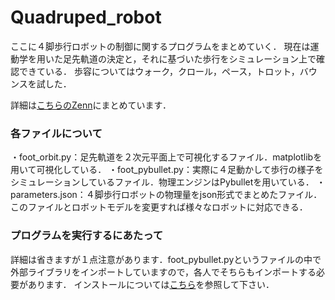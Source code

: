 # Quadruped_robot
ここに４脚歩行ロボットの制御に関するプログラムをまとめていく．
現在は運動学を用いた足先軌道の決定と，それに基づいた歩行をシミュレーション上で確認できている．
歩容についてはウォーク，クロール，ペース，トロット，バウンスを試した．

詳細は[こちらのZenn](https://zenn.dev/shimbei/scraps/426bdec27678f5)にまとめています．

### 各ファイルについて
・foot_orbit.py：足先軌道を２次元平面上で可視化するファイル．matplotlibを用いて可視化している．
・foot_pybullet.py：実際に４足動かして歩行の様子をシミュレーションしているファイル．物理エンジンはPybulletを用いている．
・parameters.json：４脚歩行ロボットの物理量をjson形式でまとめたファイル．このファイルとロボットモデルを変更すれば様々なロボットに対応できる．

### プログラムを実行するにあたって
詳細は省きますが１点注意があります．foot_pybullet.pyというファイルの中で外部ライブラリをインポートしていますので，各人でそちらもインポートする必要があります．
インストールについては[こちら](https://developers.agirobots.com/jp/foot-trajectory/)を参照して下さい．

